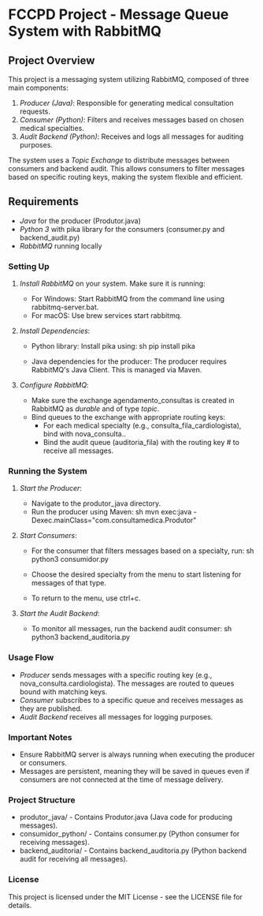 # FCCPD Project - Message Queue System with RabbitMQ

## Project Overview

This project is a messaging system utilizing RabbitMQ, composed of three main components:

1. *Producer (Java)*: Responsible for generating medical consultation requests.
2. *Consumer (Python)*: Filters and receives messages based on chosen medical specialties.
3. *Audit Backend (Python)*: Receives and logs all messages for auditing purposes.

The system uses a *Topic Exchange* to distribute messages between consumers and backend audit. This allows consumers to filter messages based on specific routing keys, making the system flexible and efficient.

## Requirements

- *Java* for the producer (Produtor.java)
- *Python 3* with pika library for the consumers (consumer.py and backend_audit.py)
- *RabbitMQ* running locally

### Setting Up

1. *Install RabbitMQ* on your system. Make sure it is running:
   - For Windows: Start RabbitMQ from the command line using rabbitmq-server.bat.
   - For macOS: Use brew services start rabbitmq.

2. *Install Dependencies*:
   - Python library: Install pika using:
     sh
     pip install pika
     
   - Java dependencies for the producer: The producer requires RabbitMQ's Java Client. This is managed via Maven.

3. *Configure RabbitMQ*:
   - Make sure the exchange agendamento_consultas is created in RabbitMQ as *durable* and of type *topic*.
   - Bind queues to the exchange with appropriate routing keys:
     - For each medical specialty (e.g., consulta_fila_cardiologista), bind with nova_consulta.<specialty>.
     - Bind the audit queue (auditoria_fila) with the routing key # to receive all messages.

### Running the System

1. *Start the Producer*:
   - Navigate to the produtor_java directory.
   - Run the producer using Maven:
     sh
     mvn exec:java -Dexec.mainClass="com.consultamedica.Produtor"
     

2. *Start Consumers*:
   - For the consumer that filters messages based on a specialty, run:
     sh
     python3 consumidor.py
     
   - Choose the desired specialty from the menu to start listening for messages of that type.
   - To return to the menu, use ctrl+c.

3. *Start the Audit Backend*:
   - To monitor all messages, run the backend audit consumer:
     sh
     python3 backend_auditoria.py
     

### Usage Flow

- *Producer* sends messages with a specific routing key (e.g., nova_consulta.cardiologista). The messages are routed to queues bound with matching keys.
- *Consumer* subscribes to a specific queue and receives messages as they are published.
- *Audit Backend* receives all messages for logging purposes.

### Important Notes

- Ensure RabbitMQ server is always running when executing the producer or consumers.
- Messages are persistent, meaning they will be saved in queues even if consumers are not connected at the time of message delivery.

### Project Structure

- produtor_java/ - Contains Produtor.java (Java code for producing messages).
- consumidor_python/ - Contains consumer.py (Python consumer for receiving messages).
- backend_auditoria/ - Contains backend_auditoria.py (Python backend audit for receiving all messages).

### License

This project is licensed under the MIT License - see the LICENSE file for details.

